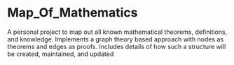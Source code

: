 # Map_Of_Mathematics
A personal project to map out all known mathematical theorems, definitions, and knowledge. Implements a graph theory based approach with nodes as theorems and edges as proofs. Includes details of how such a structure will be created, maintained, and updated
